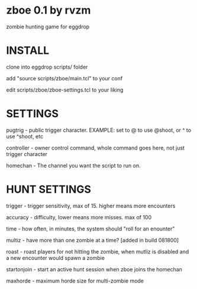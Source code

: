 #  zboe 0.1 by rvzm
 zombie  hunting game for eggdrop

# INSTALL
 clone into eggdrop scripts/ folder
 
 add "source scripts/zboe/main.tcl" to your conf

 edit scripts/zboe/zboe-settings.tcl to your liking

# SETTINGS 
 pugtrig - public trigger character. EXAMPLE: set to @ to use @shoot, or ^ to use ^shoot, etc

 controller - owner control command, whole command goes here, not just trigger character

 homechan - The channel you want the script to run on.

# HUNT SETTINGS
 trigger - trigger sensitivity, max of 15. higher means more encounters

 accuracy - difficulty, lower means more misses. max of 100

 time - how often, in minutes, the system should "roll for an enounter"

 multiz - have more than one zombie at a time? [added in build 081800]

 roast - roast players for not hitting the zombie, when mutliz is disabled and a new encounter would spawn a zombie

 startonjoin - start an active hunt session when zboe joins the homechan 
 
 maxhorde - maximum horde size for multi-zombie mode